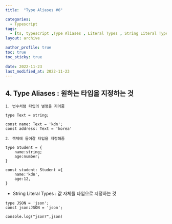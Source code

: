 ```yaml
---
title:  "Type Aliases #6"

categories:
  - Typescript
tags:
  - [ts, typescript ,Type Aliases , Literal Types , String Literal Types]
layout: archive

author_profile: true
toc: true
toc_sticky: true
 
date: 2022-11-23
last_modified_at: 2022-11-23
---
```

## 4. Type Aliases   : 원하는 타입을 지정하는 것

```tsx
1. 변수처럼 타입의 별명을 지어줌

type Text = string;

const name: Text = 'kdn';
const address: Text = 'korea'

2. 객체에 들어갈 타입을 지정해줌

type Student = {
    name:string;
    age:number;
}

const student: Student ={
    name:'kdn',
    age:12,
}
```

- String Literal Types  : 값 자체를 타입으로 지정하는 것

```tsx
type JSON = 'json';
const json:JSON = 'json';

console.log("json?",json)
```